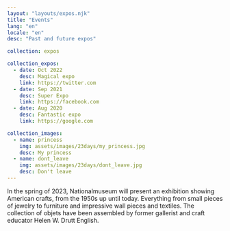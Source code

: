 ```yaml
---
layout: "layouts/expos.njk"
title: "Events"
lang: "en"
locale: "en"
desc: "Past and future expos"

collection: expos

collection_expos:
  - date: Oct 2022
    desc: Magical expo
    link: https://twitter.com
  - date: Sep 2021
    desc: Super Expo
    link: https://facebook.com
  - date: Aug 2020
    desc: Fantastic expo
    link: https://google.com

collection_images:
  - name: princess
    img: assets/images/23days/my_princess.jpg
    desc: My princess
  - name: dont_leave
    img: assets/images/23days/dont_leave.jpg
    desc: Don't leave
---
```


In the spring of 2023, Nationalmuseum will present an exhibition showing American crafts, from the 1950s up until today. Everything from small pieces of jewelry to furniture and impressive wall pieces and textiles. The collection of objets have been assembled by former gallerist and craft educator Helen W. Drutt English.
